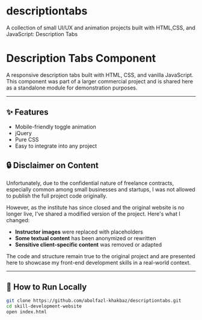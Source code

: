 # descriptiontabs
A collection of small UI/UX and animation projects built with HTML,CSS, and JavaScript: Description Tabs
# Description Tabs Component

A responsive description tabs built with HTML, CSS, and vanilla JavaScript. This component was part of a larger commercial project and is shared here as a standalone module for demonstration purposes.

---

## ✨ Features

- Mobile-friendly toggle animation
- jQuery
- Pure CSS
- Easy to integrate into any project
## 🔒 Disclaimer on Content

Unfortunately, due to the confidential nature of freelance contracts, especially common among small businesses and startups, I was not allowed to publish the full project code originally.

However, as the institute has since closed and the original website is no longer live, I’ve shared a modified version of the project. Here's what I changed:

- **Instructor images** were replaced with placeholders
- **Some textual content** has been anonymized or rewritten
- **Sensitive client-specific content** was removed or adapted

The code and structure remain true to the original project and are presented here to showcase my front-end development skills in a real-world context.

---

## 🚀 How to Run Locally

```bash
git clone https://github.com/abolfazl-khakbaz/descriptiontabs.git
cd skill-development-website
open index.html
